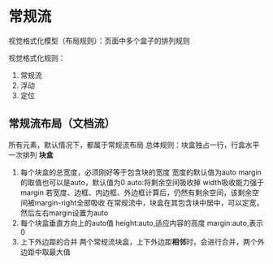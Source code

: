 # 常规流
视觉格式化模型（布局规则）：页面中多个盒子的排列规则

视觉格式化规则：
1. 常规流
2. 浮动
3. 定位
   
## 常规流布局（文档流）
所有元素，默认情况下，都属于常规流布局
总体规则：块盒独占一行，行盒水平一次排列
**块盒**

1. 每个块盒的总宽度，必须刚好等于包含块的宽度
宽度的默认值为auto 
margin的取值也可以是auto，默认值为0
auto:将剩余空间吸收掉
width吸收能力强于margin
若宽度、边框、内边框、外边框计算后，仍然有剩余空间，该剩余空间被margin-right全部吸收
在常规流中，块盒在其包含块中居中，可以定宽，然后左右margin设置为auto
2. 每个块盒垂直方向上的auto值
   height:auto,适应内容的高度
   margin:auto,表示0
3. 上下外边距的合并
   两个常规流块盒，上下外边距**相邻**时，会进行合并，两个外边距中取最大值
